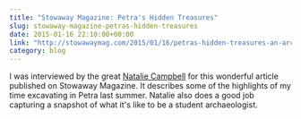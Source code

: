 ```yaml
---
title: "Stowaway Magazine: Petra's Hidden Treasures"
slug: stowaway-magazine-petras-hidden-treasures
date: 2015-01-16 22:10:00+00:00
link: "http://stowawaymag.com/2015/01/16/petras-hidden-treasures-an-archaeological-adventure/"
category: blog
---
```


I was interviewed by the great [Natalie Campbell](http://nataliecherie.weebly.com) for this wonderful article published on Stowaway Magazine. It describes some of the highlights of my time excavating in Petra last summer. Natalie also does a good job capturing a snapshot of what it's like to be a student archaeologist.
